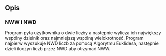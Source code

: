 ## Opis
### NWW i NWD
Program pyta użytkownika o dwie liczby a następnie wylicza ich największy wspólny dzielnik oraz najmniejszą wspólną wielokrotność. Program najpierw wyszukuje NWD liczb za pomocą Algorytmu Euklidesa, następnie dzieli iloczyn liczb przez NWD aby otrzymać NWW.